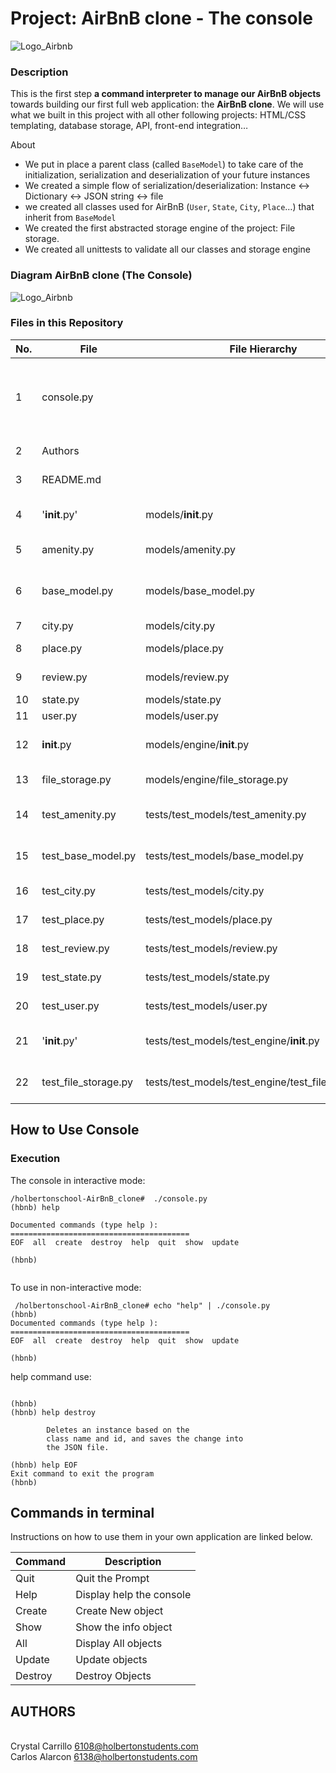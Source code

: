 
<h1> Project: AirBnB clone - The console </h1>

<p>
  <img src="https://miro.medium.com/v2/resize:fit:828/0*NChTo-XqLOxLabIW" alt="Logo_Airbnb" loading="lazy" style="" />
</p>


<h3>Description</h3>

<p>This is the first step <strong>a command interpreter to manage our AirBnB objects</strong> towards building our first full web application: the <strong>AirBnB clone</strong>.  We will use what we built in this project with all other following projects: HTML/CSS templating, database storage, API, front-end integration… </p>

<p>About</p>

<ul>
<li>We put in place a parent class (called <code>BaseModel</code>) to take care of the initialization, serialization and deserialization of your future instances</li>
<li>We created a simple flow of serialization/deserialization: Instance &lt;-&gt; Dictionary &lt;-&gt; JSON string &lt;-&gt; file</li>
<li>we created all classes used for AirBnB (<code>User</code>, <code>State</code>, <code>City</code>, <code>Place</code>&hellip;) that inherit from <code>BaseModel</code></li>
<li>We created the first abstracted storage engine of the project: File storage. </li>
<li>We created all unittests to validate all our classes and storage engine</li>
</ul>


<h3>Diagram AirBnB clone (The Console)</h3>

<p>
  <img src="https://s3.eu-west-3.amazonaws.com/hbtn.intranet/uploads/medias/2018/6/815046647d23428a14ca.png?X-Amz-Algorithm=AWS4-HMAC-SHA256&X-Amz-Credential=AKIA4MYA5JM5DUTZGMZG%2F20230615%2Feu-west-3%2Fs3%2Faws4_request&X-Amz-Date=20230615T210513Z&X-Amz-Expires=86400&X-Amz-SignedHeaders=host&X-Amz-Signature=067d0a1d183e0e3f2cfc218292f4a1339cc1bb3850dcc100b5ab9c3ac17801b8" alt="Logo_Airbnb" loading="lazy" style="" />
</p>


<h3>Files in this Repository</h3>

| No. | File               | File Hierarchy                          | Description                                    |
|-----|--------------------|-----------------------------------------|------------------------------------------------|
| 1   | console.py         |                                         | The main console, command interpreter (EOF, all, create, destroy, help, quit, show, update.) |
| 2   | Authors            |                                         | File with the name of Authors                  |                          
| 3   | README.md          |                                         | Readme file proyect                            |
| 4   | '__init__.py'        | models/__init__.py                      | File to mark a directory as a package          |
| 5   | amenity.py         | models/amenity.py                       | The amenity subclass                           |
| 6   | base_model.py      | models/base_model.py                    | Defines all common attributes/methods for other classes |
| 7   | city.py            | models/city.py                           | The city subclass                              |
| 8   | place.py           | models/place.py                          | The place subclass                             |
| 9   | review.py          | models/review.py                         | The review subclass                            |
| 10  | state.py           | models/state.py                          | The state subclass                             |
| 11  | user.py            | models/user.py                           | The user subclass                              |
| 12  | __init__.py        | models/engine/__init__.py                | File to mark a directory as a package          |
| 13  | file_storage.py    | models/engine/file_storage.py            | The file storage class                         |
| 14  | test_amenity.py    | tests/test_models/test_amenity.py        | The unittest module for amenity                |
| 15  | test_base_model.py | tests/test_models/base_model.py          | The unittest module for base model             |
| 16  | test_city.py       | tests/test_models/city.py                | The unittest module for city                   |
| 17  | test_place.py      | tests/test_models/place.py               | The unittest module for place                  |
| 18  | test_review.py     | tests/test_models/review.py              | The unittest module for review                 |
| 19  | test_state.py      | tests/test_models/state.py               | The unittest module for state                  |
| 20  | test_user.py       | tests/test_models/user.py                | The unittest module for user                   |
| 21  | '__init__.py'        | tests/test_models/test_engine/__init__.py | File to mark a directory as a package         |
| 22  | test_file_storage.py| tests/test_models/test_engine/test_file_storage.py | The unittest module for file storage   |


<h2>How to Use Console</h2>

<h3>Execution</h3>

<p>The console in interactive mode:</p>

<pre><code>/holbertonschool-AirBnB_clone#  ./console.py
(hbnb) help

Documented commands (type help <topic>):
========================================
EOF  all  create  destroy  help  quit  show  update

(hbnb)

</code></pre>

<p>To use in non-interactive mode: </p>

<pre><code> /holbertonschool-AirBnB_clone# echo "help" | ./console.py
(hbnb)
Documented commands (type help <topic>):
========================================
EOF  all  create  destroy  help  quit  show  update

(hbnb)
</code></pre>

<p>help command use: </p>

<pre><code> 
(hbnb)
(hbnb) help destroy

        Deletes an instance based on the
        class name and id, and saves the change into
        the JSON file.

(hbnb) help EOF
Exit command to exit the program
(hbnb)
</code></pre>


## Commands in terminal

Instructions on how to use them in your own application are linked below.

| Command | Description |
| ------ | ------ |
| Quit | Quit the Prompt |
| Help | Display help the console |
| Create | Create New object |
| Show | Show the info object |
| All | Display All objects |
| Update | Update objects |
| Destroy | Destroy Objects |


## AUTHORS

<br>Crystal Carrillo <6108@holbertonstudents.com>
<br>Carlos Alarcon   <6138@holbertonstudents.com>

